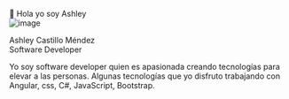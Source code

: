 

👋 Hola yo soy Ashley  
![image](https://user-images.githubusercontent.com/84288934/131754598-cd7548e9-53fa-4f2f-8bde-59718eeb239c.png)



Ashley Castillo Méndez             
Software Developer 

Yo soy software developer quien es apasionada creando tecnologías para elevar a las personas. 
Algunas tecnologías que yo disfruto trabajando con Angular, css, C#, JavaScript, Bootstrap.




